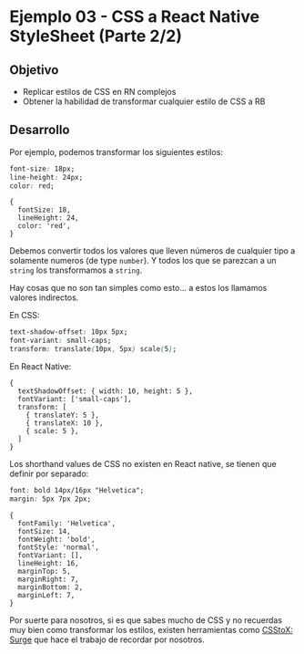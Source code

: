 # Ejemplo 03 - CSS a React Native StyleSheet (Parte 2/2)

## Objetivo

- Replicar estilos de CSS en RN complejos
- Obtener la habilidad de transformar cualquier estilo de CSS a RB

## Desarrollo

Por ejemplo, podemos transformar los siguientes estilos:

```CSS
font-size: 18px;
line-height: 24px;
color: red;
```

```TSX
{
  fontSize: 18,
  lineHeight: 24,
  color: 'red',
}
```

Debemos convertir todos los valores que lleven números de cualquier tipo a solamente numeros (de type `number`). Y todos los que se parezcan a un `string` los transformamos a `string`.

Hay cosas que no son tan simples como esto... a estos los llamamos valores indirectos.

En CSS:

```CSS
text-shadow-offset: 10px 5px;
font-variant: small-caps;
transform: translate(10px, 5px) scale(5);
```

En React Native:

```TSX
{
  textShadowOffset: { width: 10, height: 5 },
  fontVariant: ['small-caps'],
  transform: [
    { translateY: 5 },
    { translateX: 10 },
    { scale: 5 },
  ]
}
```

Los shorthand values de CSS no existen en React native, se tienen que definir por separado:

```CSS
font: bold 14px/16px "Helvetica";
margin: 5px 7px 2px;
```

```TSX
{
  fontFamily: 'Helvetica',
  fontSize: 14,
  fontWeight: 'bold',
  fontStyle: 'normal',
  fontVariant: [],
  lineHeight: 16,
  marginTop: 5,
  marginRight: 7,
  marginBottom: 2,
  marginLeft: 7,
}
```

Por suerte para nosotros, si es que sabes mucho de CSS y no recuerdas muy bien como transformar los estilos, existen herramientas como [CSStoX: Surge](https://csstox.surge.sh/) que hace el trabajo de recordar por nosotros.